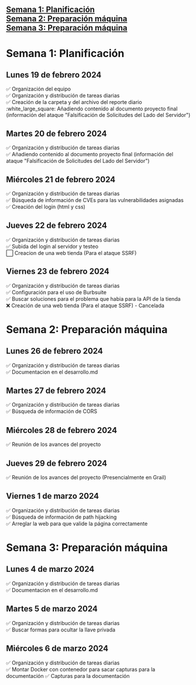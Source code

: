 <span style="color:black;">[ Semana 1: Planificación](#Semana1)</span><br>
<span style="color:black;">[ Semana 2: Preparación máquina](#Semana2)</span><br>
<span style="color:black;">[ Semana 3: Preparación máquina](#Semana3)</span><br>
---

<h1 name="Semana1">Semana 1: Planificación</h1>
<h2>Lunes 19 de febrero 2024</h2>
✅ Organización del equipo <br>
✅ Organización y distribución de tareas diarias <br>
✅ Creación de la carpeta y del archivo del reporte diario <br>
:white_large_square: Añadiendo contenido al documento proyecto final (información del ataque "Falsificación de Solicitudes del Lado del Servidor") <br>

## Martes 20 de febrero 2024 <br>
✅ Organización y distribución de tareas diarias <br>
✅ Añadiendo contenido al documento proyecto final (información del ataque "Falsificación de Solicitudes del Lado del Servidor") <br>

## Miércoles 21 de febrero 2024 
✅ Organización y distribución de tareas diarias <br>
✅ Búsqueda de información de CVEs para las vulnerabilidades asignadas <br>
✅ Creación del login (html y css) <br>

## Jueves 22 de febrero 2024
✅ Organización y distribución de tareas diarias <br>
✅ Subida del login al servidor y testeo <br>
:white_large_square: Creacion de una web tienda (Para el ataque SSRF)<br>

## Viernes 23 de febrero 2024
✅ Organización y distribución de tareas diarias <br>
✅ Configuración para el uso de Burbsuite <br>
✅ Buscar soluciones para el problema que habia para la API de la tienda <br>
❌ Creación de una web tienda (Para el ataque SSRF) - Cancelada <br>

<h1 name="Semana2">Semana 2: Preparación máquina</h1>
<h2>Lunes 26 de febrero 2024</h2>
✅ Organización y distribución de tareas diarias <br>
✅ Documentacion en el desarrollo.md <br>

## Martes 27 de febrero 2024
✅ Organización y distribución de tareas diarias <br>
✅ Búsqueda de información de CORS <br>

## Miércoles 28 de febrero 2024
✅ Reunión de los avances del proyecto <br>

## Jueves 29 de febrero 2024
✅ Reunión de los avances del proyecto (Presencialmente en Grail) <br>

## Viernes 1 de marzo 2024
✅ Organización y distribución de tareas diarias <br>
✅ Búsqueda de información de path hijacking <br>
✅ Arreglar la web para que valide la página correctamente <br>

<h1 name="Semana3">Semana 3: Preparación máquina</h1>
<h2>Lunes 4 de marzo 2024</h2>
✅ Organización y distribución de tareas diarias <br>
✅ Documentacion en el desarrollo.md <br>

## Martes 5 de marzo 2024
✅ Organización y distribución de tareas diarias <br>
✅ Buscar formas para ocultar la llave privada <br>

## Miércoles 6 de marzo 2024
✅ Organización y distribución de tareas diarias <br>
✅ Montar Docker con contenedor para sacar capturas para la documentación
✅ Capturas para la documentación
